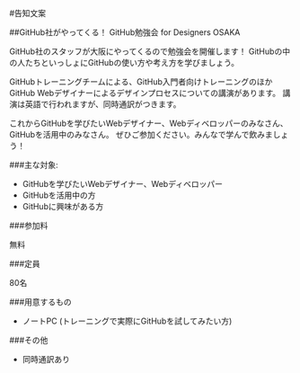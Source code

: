 #告知文案

##GitHub社がやってくる！ GitHub勉強会 for Designers OSAKA

GitHub社のスタッフが大阪にやってくるので勉強会を開催します！
GitHubの中の人たちといっしょにGitHubの使い方や考え方を学びましょう。

GitHubトレーニングチームによる、GitHub入門者向けトレーニングのほかGitHub Webデザイナーによるデザインプロセスについての講演があります。
講演は英語で行われますが、同時通訳がつきます。

これからGitHubを学びたいWebデザイナー、Webディベロッパーのみなさん、GitHubを活用中のみなさん。
ぜひご参加ください。みんなで学んで飲みましょう！

###主な対象:

* GitHubを学びたいWebデザイナー、Webディベロッパー
* GitHubを活用中の方
* GitHubに興味がある方

###参加料

無料

###定員

80名

###用意するもの

* ノートPC (トレーニングで実際にGitHubを試してみたい方)

###その他

* 同時通訳あり

